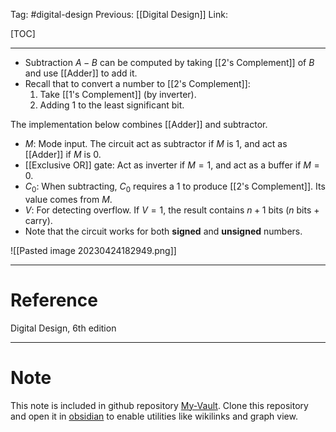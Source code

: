 Tag: #digital-design 
Previous: [[Digital Design]]
Link: 

[TOC]

---

- Subtraction $A - B$ can be computed by taking [[2's Complement]] of $B$ and use [[Adder]] to add it.
- Recall that to convert a number to [[2's Complement]]:
	1. Take [[1's Complement]] (by inverter).
	2. Adding 1 to the least significant bit.

The implementation below combines [[Adder]] and subtractor.

- $M$: Mode input. The circuit act as subtractor if $M$ is 1, and act as [[Adder]] if $M$ is 0.
- [[Exclusive OR]] gate: Act as inverter if $M = 1$, and act as a buffer if $M = 0$.
- $C_0$: When subtracting, $C_0$ requires a 1 to produce [[2's Complement]]. Its value comes from $M$.
- $V$: For detecting overflow. If $V = 1$, the result contains $n + 1$ bits ($n$ bits + carry).
- Note that the circuit works for both **signed** and **unsigned** numbers.

![[Pasted image 20230424182949.png]]

---

# Reference

Digital Design, 6th edition

---

# Note

This note is included in github repository [My-Vault](https://github.com/LittleD3092/My-Vault.git). Clone this repository and open it in [obsidian](https://obsidian.md/) to enable utilities like wikilinks and graph view.